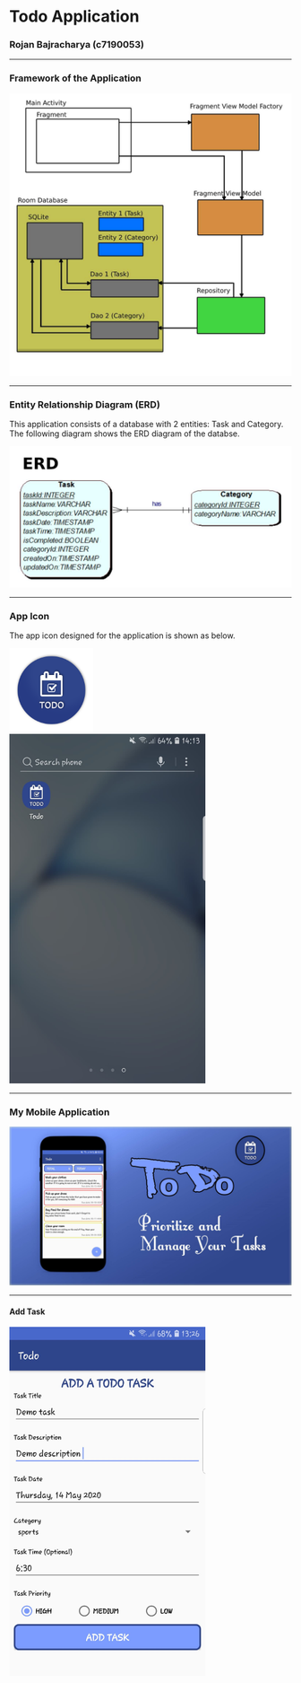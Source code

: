 # Todo Application
### Rojan Bajracharya (c7190053)

---

### Framework of the Application
<img src='images/structure.jpg' width = 700/>

---

### Entity Relationship Diagram (ERD)
This application consists of a database with 2 entities: Task and Category. The following diagram shows the ERD diagram of the databse.

<img src='images/erd.jpg' width = 700/>

---

### App Icon
The app icon designed for the application is shown as below.

<img src='images/appIcon.png' width = 150/>&nbsp;
<img src='images/appIconInMobile.jpg' width = 350/>

---

### My Mobile Application
<img src = "images/banner.jpg" />

---

#### Add Task
<img src='images/addTask.jpg' width = 350/>